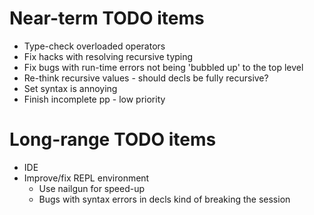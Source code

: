 Near-term TODO items
====================
* Type-check overloaded operators
* Fix hacks with resolving recursive typing
* Fix bugs with run-time errors not being 'bubbled up' to the top level
* Re-think recursive values - should decls be fully recursive?  
* Set syntax is annoying
* Finish incomplete pp - low priority

Long-range TODO items
=====================
* IDE
* Improve/fix REPL environment
  * Use nailgun for speed-up
  * Bugs with syntax errors in decls kind of breaking the session
